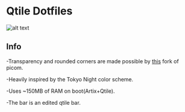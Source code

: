 # Qtile Dotfiles

![alt text](https://i.imgur.com/r1uclGn.png)

## Info

-Transparency and rounded corners are made possible by [this](https://github.com/ibhagwan/picom) fork of picom.

-Heavily inspired by the Tokyo Night color scheme.

-Uses ~150MB of RAM on boot(Artix+Qtile).

-The bar is an edited qtile bar.

